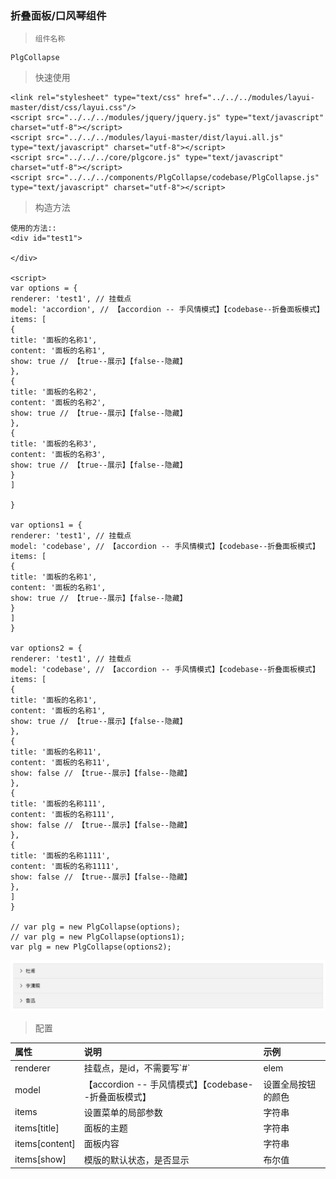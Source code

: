 ### 折叠面板/口风琴组件

> ```
> 组件名称
> ```

```
PlgCollapse
```

> 快速使用

```
<link rel="stylesheet" type="text/css" href="../../../modules/layui-master/dist/css/layui.css"/>
<script src="../../../modules/jquery/jquery.js" type="text/javascript" charset="utf-8"></script>
<script src="../../../modules/layui-master/dist/layui.all.js" type="text/javascript" charset="utf-8"></script>
<script src="../../../core/plgcore.js" type="text/javascript" charset="utf-8"></script>
<script src="../../../components/PlgCollapse/codebase/PlgCollapse.js" type="text/javascript" charset="utf-8"></script>
```

> 构造方法

```
使用的方法::
<div id="test1">

</div>

<script>
var options = {
renderer: 'test1', // 挂载点
model: 'accordion', // 【accordion -- 手风情模式】【codebase--折叠面板模式】
items: [
{
title: '面板的名称1',
content: '面板的名称1',
show: true // 【true--展示】【false--隐藏】
},
{
title: '面板的名称2',
content: '面板的名称2',
show: true // 【true--展示】【false--隐藏】
},
{
title: '面板的名称3',
content: '面板的名称3',
show: true // 【true--展示】【false--隐藏】
}
]

}

var options1 = {
renderer: 'test1', // 挂载点
model: 'codebase', // 【accordion -- 手风情模式】【codebase--折叠面板模式】
items: [
{
title: '面板的名称1',
content: '面板的名称1',
show: true // 【true--展示】【false--隐藏】
}
]
}

var options2 = {
renderer: 'test1', // 挂载点
model: 'codebase', // 【accordion -- 手风情模式】【codebase--折叠面板模式】
items: [
{
title: '面板的名称1',
content: '面板的名称1',
show: true // 【true--展示】【false--隐藏】
},
{
title: '面板的名称11',
content: '面板的名称11',
show: false // 【true--展示】【false--隐藏】
},
{
title: '面板的名称111',
content: '面板的名称111',
show: false // 【true--展示】【false--隐藏】
},
{
title: '面板的名称1111',
content: '面板的名称1111',
show: false // 【true--展示】【false--隐藏】
},
]
}

// var plg = new PlgCollapse(options);
// var plg = new PlgCollapse(options1);
var plg = new PlgCollapse(options2);
```

![](/assets/collapse.png)

> 配置

| 属性 | 说明 | 示例 |
| :--- | :--- | :--- |
| renderer | 挂载点，是id，不需要写\`\#\` | elem |
| model | 【accordion -- 手风情模式】【codebase--折叠面板模式】 | 设置全局按钮的颜色 |
| items | 设置菜单的局部参数 | 字符串 |
| items\[title\] | 面板的主题 | 字符串 |
| items\[content\] | 面板内容 | 字符串 |
| items\[show\] | 模版的默认状态，是否显示 | 布尔值 |


